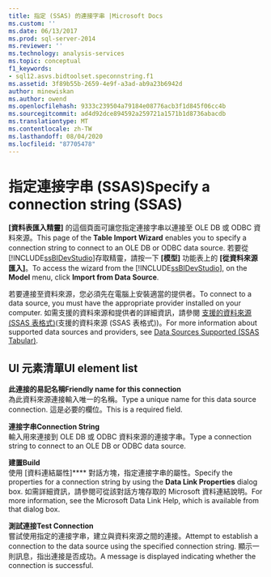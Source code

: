 ```yaml
---
title: 指定 (SSAS) 的連接字串 |Microsoft Docs
ms.custom: ''
ms.date: 06/13/2017
ms.prod: sql-server-2014
ms.reviewer: ''
ms.technology: analysis-services
ms.topic: conceptual
f1_keywords:
- sql12.asvs.bidtoolset.speconnstring.f1
ms.assetid: 3f89b55b-2659-4e9f-a3ad-ab9a23b6942d
author: minewiskan
ms.author: owend
ms.openlocfilehash: 9333c239504a79184e08776acb3f1d845f06cc4b
ms.sourcegitcommit: ad4d92dce894592a259721a1571b1d8736abacdb
ms.translationtype: MT
ms.contentlocale: zh-TW
ms.lasthandoff: 08/04/2020
ms.locfileid: "87705478"
---
```

# <a name="specify-a-connection-string-ssas"></a><span data-ttu-id="7bc55-102">指定連接字串 (SSAS)</span><span class="sxs-lookup"><span data-stu-id="7bc55-102">Specify a connection string (SSAS)</span></span>
  <span data-ttu-id="7bc55-103">**[資料表匯入精靈]** 的這個頁面可讓您指定連接字串以連接至 OLE DB 或 ODBC 資料來源。</span><span class="sxs-lookup"><span data-stu-id="7bc55-103">This page of the **Table Import Wizard** enables you to specify a connection string to connect to an OLE DB or ODBC data source.</span></span> <span data-ttu-id="7bc55-104">若要從 [!INCLUDE[ssBIDevStudio](../includes/ssbidevstudio-md.md)]存取精靈，請按一下 **[模型]** 功能表上的 **[從資料來源匯入]**。</span><span class="sxs-lookup"><span data-stu-id="7bc55-104">To access the wizard from the [!INCLUDE[ssBIDevStudio](../includes/ssbidevstudio-md.md)], on the **Model** menu, click **Import from Data Source**.</span></span>  
  
 <span data-ttu-id="7bc55-105">若要連接至資料來源，您必須先在電腦上安裝適當的提供者。</span><span class="sxs-lookup"><span data-stu-id="7bc55-105">To connect to a data source, you must have the appropriate provider installed on your computer.</span></span> <span data-ttu-id="7bc55-106">如需支援的資料來源和提供者的詳細資訊，請參閱 [支援的資料來源 &#40;SSAS 表格式&#41;](tabular-models/data-sources-supported-ssas-tabular.md)(支援的資料來源 (SSAS 表格式))。</span><span class="sxs-lookup"><span data-stu-id="7bc55-106">For more information about supported data sources and providers, see [Data Sources Supported &#40;SSAS Tabular&#41;](tabular-models/data-sources-supported-ssas-tabular.md).</span></span>  
  
## <a name="ui-element-list"></a><span data-ttu-id="7bc55-107">UI 元素清單</span><span class="sxs-lookup"><span data-stu-id="7bc55-107">UI element list</span></span>  
 <span data-ttu-id="7bc55-108">**此連接的易記名稱**</span><span class="sxs-lookup"><span data-stu-id="7bc55-108">**Friendly name for this connection**</span></span>  
 <span data-ttu-id="7bc55-109">為此資料來源連接輸入唯一的名稱。</span><span class="sxs-lookup"><span data-stu-id="7bc55-109">Type a unique name for this data source connection.</span></span> <span data-ttu-id="7bc55-110">這是必要的欄位。</span><span class="sxs-lookup"><span data-stu-id="7bc55-110">This is a required field.</span></span>  
  
 <span data-ttu-id="7bc55-111">**連接字串**</span><span class="sxs-lookup"><span data-stu-id="7bc55-111">**Connection String**</span></span>  
 <span data-ttu-id="7bc55-112">輸入用來連接到 OLE DB 或 ODBC 資料來源的連接字串。</span><span class="sxs-lookup"><span data-stu-id="7bc55-112">Type a connection string to connect to an OLE DB or ODBC data source.</span></span>  
  
 <span data-ttu-id="7bc55-113">**建置**</span><span class="sxs-lookup"><span data-stu-id="7bc55-113">**Build**</span></span>  
 <span data-ttu-id="7bc55-114">使用 [資料連結屬性]\*\*\*\* 對話方塊，指定連接字串的屬性。</span><span class="sxs-lookup"><span data-stu-id="7bc55-114">Specify the properties for a connection string by using the **Data Link Properties** dialog box.</span></span> <span data-ttu-id="7bc55-115">如需詳細資訊，請參閱可從該對話方塊存取的 Microsoft 資料連結說明。</span><span class="sxs-lookup"><span data-stu-id="7bc55-115">For more information, see the Microsoft Data Link Help, which is available from that dialog box.</span></span>  
  
 <span data-ttu-id="7bc55-116">**測試連接**</span><span class="sxs-lookup"><span data-stu-id="7bc55-116">**Test Connection**</span></span>  
 <span data-ttu-id="7bc55-117">嘗試使用指定的連接字串，建立與資料來源之間的連接。</span><span class="sxs-lookup"><span data-stu-id="7bc55-117">Attempt to establish a connection to the data source using the specified connection string.</span></span> <span data-ttu-id="7bc55-118">顯示一則訊息，指出連接是否成功。</span><span class="sxs-lookup"><span data-stu-id="7bc55-118">A message is displayed indicating whether the connection is successful.</span></span>  
  
  
